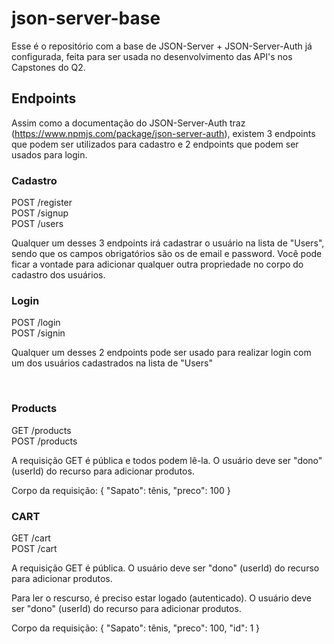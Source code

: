 # json-server-base

Esse é o repositório com a base de JSON-Server + JSON-Server-Auth já configurada, feita para ser usada no desenvolvimento das API's nos Capstones do Q2.

## Endpoints

Assim como a documentação do JSON-Server-Auth traz (https://www.npmjs.com/package/json-server-auth), existem 3 endpoints que podem ser utilizados para cadastro e 2 endpoints que podem ser usados para login.

### Cadastro

POST /register <br/>
POST /signup <br/>
POST /users

Qualquer um desses 3 endpoints irá cadastrar o usuário na lista de "Users", sendo que os campos obrigatórios são os de email e password.
Você pode ficar a vontade para adicionar qualquer outra propriedade no corpo do cadastro dos usuários.


### Login

POST /login <br/>
POST /signin

Qualquer um desses 2 endpoints pode ser usado para realizar login com um dos usuários cadastrados na lista de "Users"

<br/>

### Products

GET /products <br/>
POST /products 

A requisição GET é pública e todos podem lê-la.
O usuário deve ser "dono" (userId) do recurso para adicionar produtos.

Corpo da requisição: 
    {
        "Sapato": tênis,
        "preco": 100
    }

### CART

GET /cart <br/>
POST /cart

A requisição GET é pública.
O usuário deve ser "dono" (userId) do recurso para adicionar produtos.


Para ler o rescurso, é preciso estar logado (autenticado).
O usuário deve ser "dono" (userId) do recurso para adicionar produtos.

Corpo da requisição: 
    {
        "Sapato": tênis,
        "preco": 100,
        "id": 1
    }
